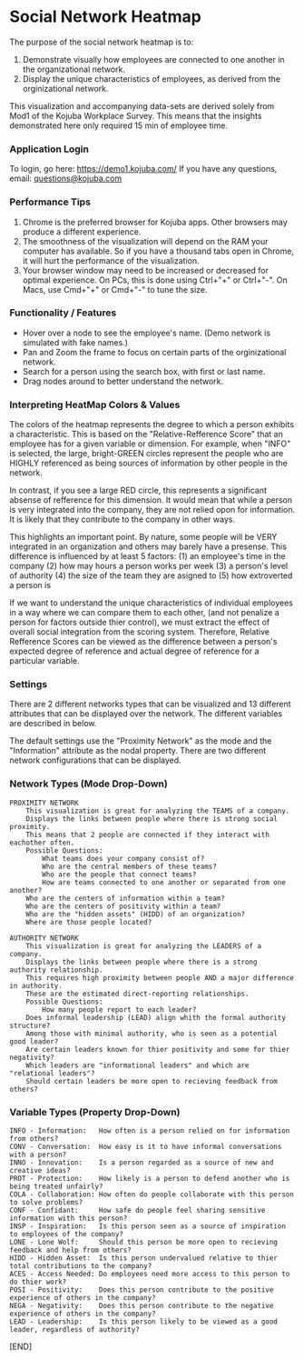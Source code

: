 # Social Network Heatmap

The purpose of the social network heatmap is to:
1. Demonstrate visually how employees are connected to one another in the organizational network.
2. Display the unique characteristics of employees, as derived from the orginizational network.
  
This visualization and accompanying data-sets are derived solely from Mod1 of the Kojuba Workplace Survey. This means that the insights demonstrated here only required 15 min of employee time.  

### Application Login
To login, go here: https://demo1.kojuba.com/
If you have any questions, email: questions@kojuba.com

### Performance Tips
1. Chrome is the preferred browser for Kojuba apps. Other browsers may produce a different experience. 
2. The smoothness of the visualization will depend on the RAM your computer has available. So if you have a thousand tabs open in Chrome, it will hurt the performance of the visualization.
2. Your browser window may need to be increased or decreased for optimal experience. On PCs, this is done using Ctrl+"+" or Ctrl+"-". On Macs, use Cmd+"+" or Cmd+"-" to tune the size.

### Functionality / Features
- Hover over a node to see the employee's name. (Demo network is simulated with fake names.)
- Pan and Zoom the frame to focus on certain parts of the orginizational network.
- Search for a person using the search box, with first or last name.
- Drag nodes around to better understand the network.

### Interpreting HeatMap Colors & Values
The colors of the heatmap represents the degree to which a person exhibits a characteristic. This is based on the "Relative-Refference Score" that an employee has for a given variable or dimension. For example, when "INFO" is selected, the large, bright-GREEN circles represent the people who are HIGHLY referenced as being sources of information by other people in the network. 
  
In contrast, if you see a large RED circle, this represents a significant absense of refference for this dimension. It would mean that while a person is very integrated into the company, they are not relied opon for information. It is likely that they contribute to the company in other ways. 
  
This highlights an important point. By nature, some people will be VERY integrated in an organization and others may barely have a presense. This difference is influenced by at least 5 factors:
(1) an employee's time in the company
(2) how may hours a person works per week
(3) a person's level of authority
(4) the size of the team they are asigned to
(5) how extroverted a person is
  
If we want to understand the unique characteristics of individual employees in a way where we can compare them to each other, (and not penalize a person for factors outside thier control), we must extract the effect of overall social integration from the scoring system. Therefore, Relative Refference Scores can be viewed as the difference between a person's expected degree of reference and actual degree of reference for a particular variable.
  

### Settings
There are 2 different networks types that can be visualized and 13 different attributes that can be displayed over the network. The different variables are described in below.  
  
The default settings use the "Proximity Network" as the mode and the "Information" attribute as the nodal property. There are two different network configurations that can be displayed.  


### Network Types (Mode Drop-Down)
```
PROXIMITY NETWORK
    This visualization is great for analyzing the TEAMS of a company.
    Displays the links between people where there is strong social proximity.
    This means that 2 people are connected if they interact with eachother often.
    Possible Questions:
        What teams does your company consist of? 
        Who are the central members of these teams?
        Who are the people that connect teams?
        How are teams connected to one another or separated from one another? 
	Who are the centers of information within a team?
	Who are the centers of positivity within a team?
	Who are the "hidden assets" (HIDD) of an organization?
	Where are those people located?
    
AUTHORITY NETWORK
    This visualization is great for analyzing the LEADERS of a company. 
    Displays the links between people where there is a strong authority relationship.
    This requires high proximity between people AND a major difference in authority.
    These are the estimated direct-reporting relationships.
    Possible Questions: 
    	How many people report to each leader?
	Does informal leadership (LEAD) align whith the formal authority structure?
	Among those with minimal authority, who is seen as a potential good leader?  
	Are certain leaders known for thier positivity and some for thier negativity?
	Which leaders are "informational leaders" and which are "relational leaders"? 
	Should certain leaders be more open to recieving feedback from others?
```	


### Variable Types (Property Drop-Down)  
```
INFO - Information:   How often is a person relied on for information from others?  
CONV - Conversation:  How easy is it to have informal conversations with a person?  
INNO - Innovation:    Is a person regarded as a source of new and creative ideas?  
PROT - Protection:    How likely is a person to defend another who is being treated unfairly?  
COLA - Collaboration: How often do people collaborate with this person to solve problems?  
CONF - Confidant:     How safe do people feel sharing sensitive information with this person?  
INSP - Inspiration:   Is this person seen as a source of inspiration to employees of the company?  
LONE - Lone Wolf:     Should this person be more open to recieving feedback and help from others?  
HIDD - Hidden Asset:  Is this person undervalued relative to thier total contributions to the company?  
ACES - Access Needed: Do employees need more access to this person to do thier work?  
POSI - Positivity:    Does this person contribute to the positive experience of others in the company?  
NEGA - Negativity:    Does this person contribute to the negative experience of others in the company?  
LEAD - Leadership:    Is this person likely to be viewed as a good leader, regardless of authority?  
```
  
  
  
[END]
